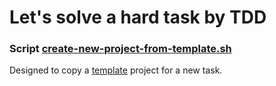# Let's solve a hard task by TDD

### Script [create-new-project-from-template.sh](./create-new-project-from-template.sh)

Designed to copy a [template](./template) project for a new task.
